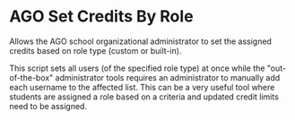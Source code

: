 # AGO Set Credits By Role

Allows the AGO school organizational administrator to set the assigned credits based on role type (custom or built-in).

This script sets all users (of the specified role type) at once while the "out-of-the-box" administrator tools requires an administrator to manually add each username to the affected list. This can be a very useful tool where students are assigned a role based on a criteria and updated credit limits need to be assigned.
